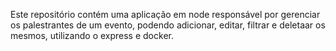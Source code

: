 Este repositório contém uma aplicação em node responsável por gerenciar os palestrantes de um evento, podendo adicionar, editar, filtrar e deletaar os mesmos, utilizando o express e docker.